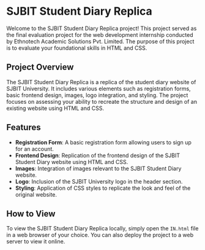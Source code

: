 # SJBIT Student Diary Replica

Welcome to the SJBIT Student Diary Replica project! This project served as the final evaluation project for the web development internship conducted by Ethnotech Academic Solutions Pvt. Limited. The purpose of this project is to evaluate your foundational skills in HTML and CSS.

## Project Overview

The SJBIT Student Diary Replica is a replica of the student diary website of SJBIT University. It includes various elements such as registration forms, basic frontend design, images, logo integration, and styling. The project focuses on assessing your ability to recreate the structure and design of an existing website using HTML and CSS.

## Features

- **Registration Form**: A basic registration form allowing users to sign up for an account.
- **Frontend Design**: Replication of the frontend design of the SJBIT Student Diary website using HTML and CSS.
- **Images**: Integration of images relevant to the SJBIT Student Diary website.
- **Logo**: Inclusion of the SJBIT University logo in the header section.
- **Styling**: Application of CSS styles to replicate the look and feel of the original website.

## How to View

To view the SJBIT Student Diary Replica locally, simply open the `IN.html` file in a web browser of your choice. You can also deploy the project to a web server to view it online.

